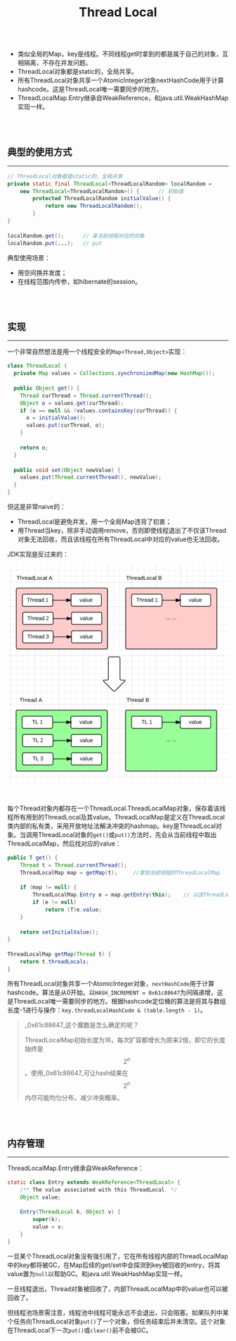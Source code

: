 # <center>Thread Local</center>

<br></br>

* 类似全局的Map，key是线程。不同线程get时拿到的都是属于自己的对象，互相隔离，不存在并发问题。
* ThreadLocal对象都是static的，全局共享。
* 所有ThreadLocal对象共享一个AtomicInteger对象nextHashCode用于计算hashcode。这是ThreadLocal唯一需要同步的地方。
* ThreadLocalMap.Entry继承自WeakReference，和java.util.WeakHashMap实现一样。

<br></br>



## 典型的使用方式
-----

``` java
// ThreadLocal对象都是static的，全局共享
private static final ThreadLocal<ThreadLocalRandom> localRandom =  
    new ThreadLocal<ThreadLocalRandom>() {      // 初始值
        protected ThreadLocalRandom initialValue() {
            return new ThreadLocalRandom();
        }
}

localRandom.get();      // 拿当前线程对应的对象
localRandom.put(...);   // put
```

典型使用场景：
* 用空间换并发度；
* 在线程范围内传参，如hibernate的session。

<br></br>



## 实现
----
一个非常自然想法是用一个线程安全的`Map<Thread,Object>`实现：

``` java
class ThreadLocal {
  private Map values = Collections.synchronizedMap(new HashMap());

  public Object get() {
    Thread curThread = Thread.currentThread();
    Object o = values.get(curThread);
    if (o == null && !values.containsKey(curThread)) {
      o = initialValue();
      values.put(curThread, o);
    }

    return o;
  }

  public void set(Object newValue) {
    values.put(Thread.currentThread(), newValue);
  }
}
```

但这是非常naive的：
* ThreadLocal是避免并发，用一个全局Map违背了初衷；
* 用Thread当key，除非手动调用remove，否则即使线程退出了不仅该Thread对象无法回收，而且该线程在所有ThreadLocal中对应的value也无法回收。

JDK实现是反过来的： 
<p align="center">
  <img src="./Images/threadlocal.png" width="600" />
</p>

<br>

每个Thread对象内都存在一个ThreadLocal.ThreadLocalMap对象，保存着该线程所有用到的ThreadLocal及其value。ThreadLocalMap是定义在ThreadLocal类内部的私有类，采用开放地址法解决冲突的hashmap。key是ThreadLocal对象。当调用ThreadLocal对象的`get()`或`put()`方法时，先会从当前线程中取出ThreadLocalMap，然后找对应的value：

``` java
public T get() {
    Thread t = Thread.currentThread();
    ThreadLocalMap map = getMap(t);     //拿到当前线程的ThreadLocalMap

    if (map != null) {
        ThreadLocalMap.Entry e = map.getEntry(this);    // 以该ThreadLocal对象为key取value
        if (e != null)
            return (T)e.value;
    }

    return setInitialValue();
}

ThreadLocalMap getMap(Thread t) {
    return t.threadLocals;
}
```

所有ThreadLocal对象共享一个AtomicInteger对象，`nextHashCode`用于计算hashcode。算法是从0开始，以`HASH_INCREMENT = 0x61c88647`为间隔递增，这是ThreadLocal唯一需要同步的地方。根据hashcode定位桶的算法是将其与数组长度-1进行与操作：`key.threadLocalHashCode & (table.length - 1)`。

> _0x61c88647_这个魔数是怎么确定的呢？
> 
> ThreadLocalMap初始长度为16，每次扩容都增长为原来2倍，即它的长度始终是$$ 2^n $$。使用_0x61c88647_可让hash结果在$$ 2^n $$内尽可能均匀分布，减少冲突概率。

<br></br>



## 内存管理
-----
ThreadLocalMap.Entry继承自WeakReference：

``` java
static class Entry extends WeakReference<ThreadLocal> {
    /** The value associated with this ThreadLocal. */
    Object value;

    Entry(ThreadLocal k, Object v) {
        super(k);
        value = v;
    }
}
```

一旦某个ThreadLocal对象没有强引用了，它在所有线程内部的ThreadLocalMap中的key都将被GC，在Map后续的get/set中会探测到key被回收的entry，将其value置为`null`以帮助GC。和java.util.WeakHashMap实现一样。

一旦线程退出，Thread对象被回收了，内部ThreadLocalMap中的value也可以被回收了。

但线程池场景需注意，线程池中线程可能永远不会退出，只会阻塞。如果队列中某个任务向ThreadLocal对象`put()`了一个对象，但任务结束后并未清空。这个对象在ThreadLocal下一次`put()`或`clear()`前不会被GC。